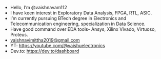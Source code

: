 - Hello, I’m @vaishnavam112
- I have keen interest in Exploratory Data Analysis, FPGA, RTL, ASIC.
- I’m currently pursuing BTech degree in Electronics and Telecommunication engineering, specialization in Data Science.
- Have good command over EDA tools- Ansys, Xilinx Vivado, Virtuoso, Proteus. 
- vaishnavimittha2019@gmail.com
- YT: https://youtube.com/@vaishuelectronics
- Dev.to: https://dev.to/dashboard

<!---
vaishnavam112/vaishnavam112 is a ✨ special ✨ repository because its `README.md` (this file) appears on your GitHub profile.
You can click the Preview link to take a look at your changes.
--->
